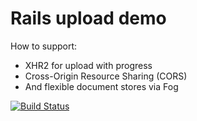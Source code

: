 # Rails upload demo

How to support:

* XHR2 for upload with progress
* Cross-Origin Resource Sharing (CORS)
* And flexible document stores via Fog

[![Build Status](https://secure.travis-ci.org/jeshuaborges/rails-upload-with-progress-demo.png?branch=master)](https://travis-ci.org/jeshuaborges/rails-upload-with-progress-demo)
